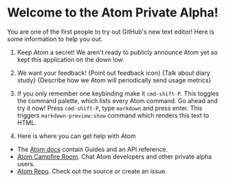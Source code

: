 # Welcome to the Atom Private Alpha!

You are one of the first people to try out GitHub's new text editor! Here is
some information to help you out.

1. Keep Atom a secret! We aren't ready to publicly announce Atom yet so kept
this application on the down low.

3. We want your feedback! {Point out feedback icon} {Talk about diary study}
{Describe how we Atom will periodically send usage metrics}

4. If you only remember one keybinding make it `cmd-shift-P`. This toggles the
command palette, which lists every Atom command. Go ahead and try it now! Press
`cmd-shift-P`, type `markdown` and press enter. This triggers
`markdown-preview:show` command which renders this text to HTML.

5. Here is where you can get help with Atom

  * The [Atom docs](https://www.atom.io/docs/latest/) contain Guides and an API
reference.
  * [Atom Campfire Room](https://github.campfirenow.com/room/582204). Chat Atom
developers and other private alpha users.
  * [Atom Repo](https://github.com/atom/atom). Check out the source or create an issue.

